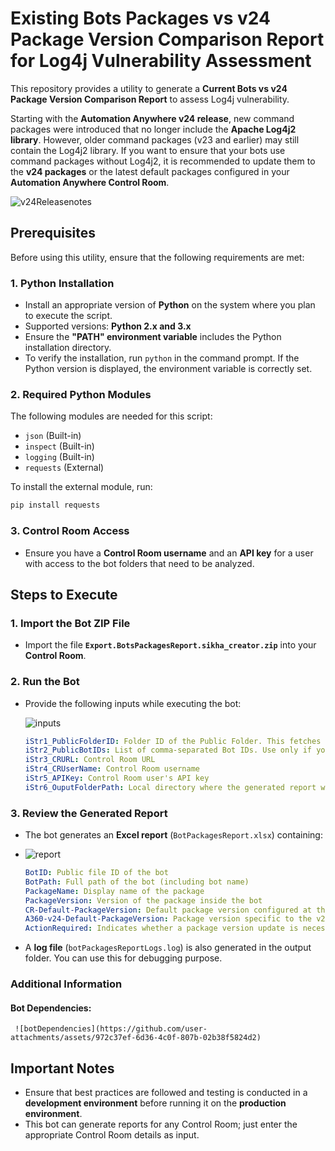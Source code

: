 # Existing Bots Packages vs v24 Package Version Comparison Report for Log4j Vulnerability Assessment

This repository provides a utility to generate a **Current Bots vs v24 Package Version Comparison Report** to assess Log4j vulnerability. 

Starting with the **Automation Anywhere v24 release**, new command packages were introduced that no longer include the **Apache Log4j2 library**. However, older command packages (v23 and earlier) may still contain the Log4j2 library. If you want to ensure that your bots use command packages without Log4j2, it is recommended to update them to the **v24 packages** or the latest default packages configured in your **Automation Anywhere Control Room**.

![v24Releasenotes](https://github.com/user-attachments/assets/f6c6fd74-57f5-4259-a90a-ccfb421b555c)


## Prerequisites

Before using this utility, ensure that the following requirements are met:

### 1. Python Installation
   - Install an appropriate version of **Python** on the system where you plan to execute the script.
   - Supported versions: **Python 2.x and 3.x**
   - Ensure the **"PATH" environment variable** includes the Python installation directory.
   - To verify the installation, run `python` in the command prompt. If the Python version is displayed, the environment variable is correctly set.

### 2. Required Python Modules

The following modules are needed for this script:
   
   - `json` (Built-in)
   - `inspect` (Built-in)
   - `logging` (Built-in)
   - `requests` (External)

To install the external module, run:
   ```sh
   pip install requests
   ```

### 3. Control Room Access
   - Ensure you have a **Control Room username** and an **API key** for a user with access to the bot folders that need to be analyzed.

## Steps to Execute

### 1. Import the Bot ZIP File
   - Import the file **`Export.BotsPackagesReport.sikha_creator.zip`** into your **Control Room**.

### 2. Run the Bot
   - Provide the following inputs while executing the bot:

     ![inputs](https://github.com/user-attachments/assets/5bcae08b-9f45-47e8-a602-7560cd494099)

     
     ```yaml
     iStr1_PublicFolderID: Folder ID of the Public Folder. This fetches all bots inside this folder, including subfolders. (Recommend running the bot with PublicFolderID. Use PublicBotIDs only if you need a bot-specific report.)
     iStr2_PublicBotIDs: List of comma-separated Bot IDs. Use only if you need reports for specific bots. Don't select if you are not providing any value for it. 
     iStr3_CRURL: Control Room URL
     iStr4_CRUserName: Control Room username
     iStr5_APIKey: Control Room user's API key
     iStr6_OuputFolderPath: Local directory where the generated report will be saved.
     ```

### 3. Review the Generated Report
   - The bot generates an **Excel report** (`BotPackagesReport.xlsx`) containing:

   - ![report](https://github.com/user-attachments/assets/0e61167d-e66b-4b87-ad7d-60722e634ae8)

     
     ```yaml
     BotID: Public file ID of the bot
     BotPath: Full path of the bot (including bot name)
     PackageName: Display name of the package
     PackageVersion: Version of the package inside the bot
     CR-Default-PackageVersion: Default package version configured at the Control Room level
     A360-v24-Default-PackageVersion: Package version specific to the v24 release
     ActionRequired: Indicates whether a package version update is necessary. You can decide whether it has to be updated to v24 version or CR default version. 
     ```

   - A **log file** (`botPackagesReportLogs.log`) is also generated in the output folder. You can use this for debugging purpose.

### Additional Information
#### Bot Dependencies:

     ![botDependencies](https://github.com/user-attachments/assets/972c37ef-6d36-4c0f-807b-02b38f5824d2)

## Important Notes

- Ensure that best practices are followed and testing is conducted in a **development environment** before running it on the **production environment**.
- This bot can generate reports for any Control Room; just enter the appropriate Control Room details as input.



